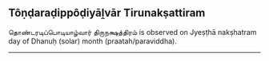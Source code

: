 ## Tôṇḍaraḍippôḍiyāḽvār Tirunakṣattiram
தொண்டரடிப்பொடியாழ்வார் திருநக்ஷத்திரம் is observed on Jyeṣṭhā nakṣhatram day of Dhanuḥ (solar) month (praatah/paraviddha).



---
